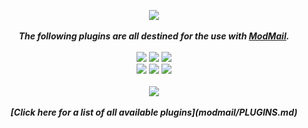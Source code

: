 <p align="center">
  <img src="https://github.com/sskewer/modmail/blob/master/ModMail_Plugins_Image.png?raw=true" align="center">
  <br><br><strong><i>The following plugins are all destined for the use with <a href="https://github.com/kyb3r/modmail">ModMail</a>.</strong></i>
  <br><br><img src="https://img.shields.io/badge/Python-3.9.0-12a4ff?style=plastic&logo=python&logoColor=12a4ff">
  <img src="https://img.shields.io/badge/ModMail-3.8.3-ffbb10?style=plastic">
  <a href="http://doge.mit-license.org"><img src="https://img.shields.io/badge/License-MIT-green?style=plastic"></a>
  <br><img src="https://img.shields.io/badge/Discord-Simo%232471-7289DA?style=plastic&logo=Discord&logoColor=7289DA">
  <img src="https://img.shields.io/badge/GitHub-@sskewer-181717?style=plastic&logo=github">
  <a href="https://streamlabs.com/mrskewer/tip"><img src="https://img.shields.io/badge/Paypal-Donate-00457C?style=plastic&logo=paypal"></a>
  <br><br><img src="https://github.com/sskewer/modmail/blob/master/Plugins_List_Image.png?raw=true" align="center">
  <br><br><strong><i>[Click here for a list of all available plugins](modmail/PLUGINS.md)<strong><i>
</p>
